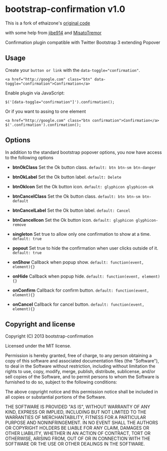 # bootstrap-confirmation v1.0

This is a fork of ethaizone's [original code](https://github.com/ethaizone/Bootstrap-Confirmation)

with some help from [jibe914](https://github.com/jibe914/Bootstrap-Confirmation)
and [MisatoTremor](https://github.com/MisatoTremor/bootstrap-confirmation)

Confirmation plugin compatible with Twitter Bootstrap 3 extending Popover

## Usage

Create your `button or link` with the `data-toggle="confirmation"`.

    <a href="http://google.com" class="btn" data-toggle="confirmation">Confirmation</a>

Enable plugin via JavaScript:

    $('[data-toggle="confirmation"]').confirmation();

Or if you want to assing to one element

    <a href="http://google.com" class="btn confirmation">Confirmation</a>
    $('.confirmation').confirmation();

## Options

In addition to the standard bootstrap popover options, you now have access to the following options

+ **btnOkClass**
  Set the Ok button class. `default: btn btn-sm btn-danger`

+ **btnOkLabel**
  Set the Ok button label. `default: Delete`

+ **btnOkIcon**
  Set the Ok button icon. `default: glyphicon glyphicon-ok`

+ **btnCancelClass**
  Set the Ok button class. `default: btn btn-sm btn-default`

+ **btnCancelLabel**
  Set the Ok button label. `default: Cancel`

+ **btnCancelIcon**
  Set the Ok button icon. `default: glyphicon glyphicon-remove`

+ **singleton**
  Set true to allow only one confirmation to show at a time. `default: true`

+ **popout**
  Set true to hide the confirmation when user clicks outside of it. `default: true`

+ **onShow**
  Callback when popup show. `default: function(event, element){}`

+ **onHide**
  Callback when popup hide. `default: function(event, element){}`

+ **onConfirm**
  Callback for confirm button. `default: function(event, element){}`

+ **onCancel**
  Callback for cancel button. `default: function(event, element){}`

## Copyright and license

Copyright (C) 2013 bootstrap-confirmation

Licensed under the MIT license.

Permission is hereby granted, free of charge, to any person obtaining a copy of this software and associated
documentation files (the "Software"), to deal in the Software without restriction, including without limitation the
rights to use, copy, modify, merge, publish, distribute, sublicense, and/or sell copies of the Software, and to permit
persons to whom the Software is furnished to do so, subject to the following conditions:

The above copyright notice and this permission notice shall be included in all copies or substantial portions of the
Software.

THE SOFTWARE IS PROVIDED "AS IS", WITHOUT WARRANTY OF ANY KIND, EXPRESS OR IMPLIED, INCLUDING BUT NOT LIMITED TO THE
WARRANTIES OF MERCHANTABILITY, FITNESS FOR A PARTICULAR PURPOSE AND NONINFRINGEMENT. IN NO EVENT SHALL THE AUTHORS OR
COPYRIGHT HOLDERS BE LIABLE FOR ANY CLAIM, DAMAGES OR OTHER LIABILITY, WHETHER IN AN ACTION OF CONTRACT, TORT OR
OTHERWISE, ARISING FROM, OUT OF OR IN CONNECTION WITH THE SOFTWARE OR THE USE OR OTHER DEALINGS IN THE SOFTWARE.
